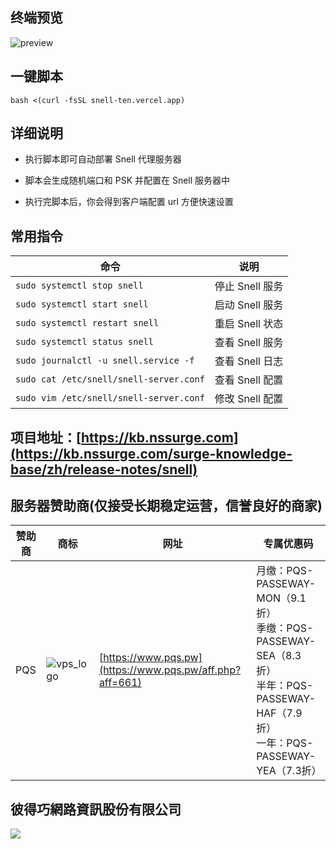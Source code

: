 ## 终端预览

![preview](image.png)


## 一键脚本

```
bash <(curl -fsSL snell-ten.vercel.app)
```

## 详细说明

- 执行脚本即可自动部署 Snell 代理服务器

- 脚本会生成随机端口和 PSK 并配置在 Snell 服务器中

- 执行完脚本后，你会得到客户端配置 url 方便快速设置

## 常用指令

| 命令                                     | 说明               |
|------------------------------------------|--------------------|
| `sudo systemctl stop snell`              | 停止 Snell 服务     |
| `sudo systemctl start snell`             | 启动 Snell 服务     |
| `sudo systemctl restart snell`           | 重启 Snell 状态     |
| `sudo systemctl status snell`            | 查看 Snell 服务     |
| `sudo journalctl -u snell.service -f`    | 查看 Snell 日志     |
| `sudo cat /etc/snell/snell-server.conf`  | 查看 Snell 配置     |
| `sudo vim /etc/snell/snell-server.conf`  | 修改 Snell 配置     |


## 项目地址：[https://kb.nssurge.com](https://kb.nssurge.com/surge-knowledge-base/zh/release-notes/snell)

## 服务器赞助商(仅接受长期稳定运营，信誉良好的商家)

| 赞助商 | 商标 | 网址 | 专属优惠码 |
| - | - | - | - |
| PQS | ![vps_logo](https://img.passeway.de/picturebed/2025/08/70ff399e0e985970c4d11e8abb074d4c.png) | [https://www.pqs.pw](https://www.pqs.pw/aff.php?aff=661) | 月缴：PQS-PASSEWAY-MON（9.1折）<br>季缴：PQS-PASSEWAY-SEA（8.3折）<br>半年：PQS-PASSEWAY-HAF（7.9折）<br>一年：PQS-PASSEWAY-YEA（7.3折） |
## 彼得巧網路資訊股份有限公司
![](https://img.passeway.de/picturebed/2025/08/f1c71c7c281f76d3fede82e7a2a92746.png)




